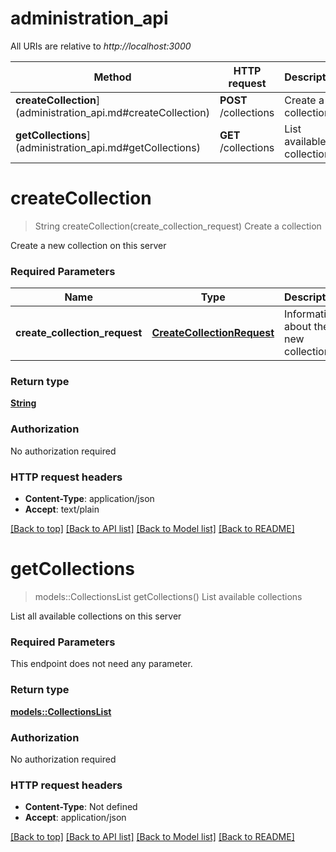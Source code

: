# administration_api

All URIs are relative to *http://localhost:3000*

Method | HTTP request | Description
------------- | ------------- | -------------
**createCollection**](administration_api.md#createCollection) | **POST** /collections | Create a collection
**getCollections**](administration_api.md#getCollections) | **GET** /collections | List available collections


# **createCollection**
> String createCollection(create_collection_request)
Create a collection

Create a new collection on this server

### Required Parameters

Name | Type | Description  | Notes
------------- | ------------- | ------------- | -------------
  **create_collection_request** | [**CreateCollectionRequest**](CreateCollectionRequest.md)| Information about the new collection | 

### Return type

[**String**](string.md)

### Authorization

No authorization required

### HTTP request headers

 - **Content-Type**: application/json
 - **Accept**: text/plain

[[Back to top]](#) [[Back to API list]](../README.md#documentation-for-api-endpoints) [[Back to Model list]](../README.md#documentation-for-models) [[Back to README]](../README.md)

# **getCollections**
> models::CollectionsList getCollections()
List available collections

List all available collections on this server

### Required Parameters
This endpoint does not need any parameter.

### Return type

[**models::CollectionsList**](CollectionsList.md)

### Authorization

No authorization required

### HTTP request headers

 - **Content-Type**: Not defined
 - **Accept**: application/json

[[Back to top]](#) [[Back to API list]](../README.md#documentation-for-api-endpoints) [[Back to Model list]](../README.md#documentation-for-models) [[Back to README]](../README.md)

